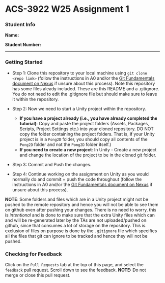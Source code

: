# ACS-3922 W25 Assignment 1

### Student Info
**Name:**

**Student Number:**

------

### Getting Started

- Step 1: Clone this repository to your local machine using `git clone <repo link>` (follow the instructions in A0 and/or the [Git Fundamentals document on Nexus](https://nexus.uwinnipeg.ca/d2l/le/content/67597/viewContent/1909272/View) if unsure about this process). Note this repository has some files aleady included. These are this README and a .gitignore. You do not need to edit the .gitignore file but should make sure to leave it within the repository. 
- Step 2: Now we need to start a Unity project within the repository.
  - **If you have a project already (i.e., you have already completed the tutorial)**: Copy and paste the project folders (Assets, Packages, Scripts, Project Settings etc.) into your cloned repository. DO NOT copy the folder containing the project folders. That is, if your Unity project is in a `Pong2D` folder, you should copy all contents of the `Pong2D` folder and not the `Pong2D` folder itself.)
  - **If you need to create a new project**: In Unity - Create a new project and change the location of the project to be in the cloned git folder.

- Step 3: Commit and Push the changes. 

- Step 4: Continue working on the assignment on Unity as you would normally do and commit + push the code throughout (follow the instructions in A0 and/or the [Git Fundamentals document on Nexus](https://nexus.uwinnipeg.ca/d2l/le/content/67597/viewContent/1909272/View) if unsure about this process). 

**NOTE**: Some folders and files which are in a Unity project might not be pushed to the remote repository and hence you will not be able to see them on github even after pushing your changes. There is no need to worry, this is *intentional* and is done to make sure that the extra Unity files which can and will be re-generated later by the TAs are not uploaded/pushed on github, since that consumes a lot of storage on the repository. This is exclusion of files on purpose is done by the `.gitignore` file which specifies all the files that git can ignore to be tracked and hence they will not be pushed.

### Checking for Feedback

Click on the `Pull Requests` tab at the top of this page, and select the `feedback` pull request. Scroll down to see the feedback. **NOTE:** Do not merge or close this pull request.
